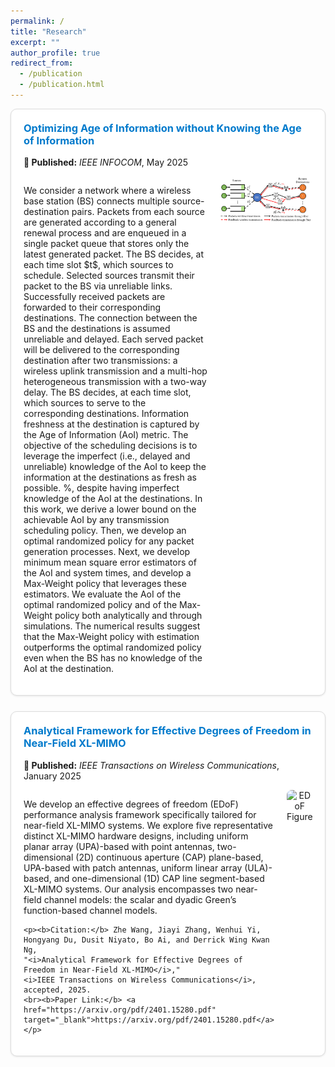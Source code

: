 ```yaml
---
permalink: /
title: "Research"
excerpt: ""
author_profile: true
redirect_from: 
  - /publication
  - /publication.html
---
```


<!-- ===== Publication 1 ===== -->
<div style="border:1px solid #ddd; border-radius:10px; padding:20px; margin-bottom:25px; box-shadow:0 1px 3px rgba(0,0,0,0.1); background-color:white;">

<h3 style="margin-top:0;">
<a href="https://arxiv.org/pdf/2501.06688" target="_blank" style="color:#007ACC; text-decoration:none;">
Optimizing Age of Information without Knowing the Age of Information
</a>
</h3>

<p>
<b>📅 Published:</b> <i>IEEE INFOCOM</i>, May 2025
</p>

<div style="display:flex; align-items:flex-start; gap:20px;">
  <div style="flex:2;">
    <p>
    We consider a network where a wireless base station (BS) connects multiple source-destination pairs. Packets from each source are generated according to a general renewal process and are enqueued in a single packet queue that stores only the latest generated packet. The BS decides, at each time slot $t$, which sources to schedule. Selected sources transmit their packet to the BS via unreliable links. Successfully received packets are forwarded to their corresponding destinations. The connection between the BS and the destinations is assumed unreliable and delayed. Each served packet will be delivered to the corresponding destination after two transmissions: a wireless uplink transmission and a multi-hop heterogeneous transmission with a two-way delay. The BS decides, at each time slot, which sources to serve to the corresponding destinations. Information freshness at the destination is captured by the Age of Information (AoI) metric. The objective of the scheduling decisions is to leverage the imperfect (i.e., delayed and unreliable) knowledge of the AoI to keep the information at the destinations as fresh as possible. %, despite having imperfect knowledge of the AoI at the destinations. 
    In this work, we derive a lower bound on the achievable AoI by any transmission scheduling policy. Then, we develop an optimal randomized policy for any packet generation processes. Next, we develop minimum mean square error estimators of the AoI and system times, and develop a Max-Weight policy that leverages these estimators. We evaluate the AoI of the optimal randomized policy and of the Max-Weight policy both analytically and through simulations. The numerical results suggest that the Max-Weight policy with estimation outperforms the optimal randomized policy even when the BS has no knowledge of the AoI at the destination.
    </p>
  </div>

  <div style="flex:1; text-align:center;">
    <img src="/images/INFOCOM_2025.pdf" alt="Figure_INFOCOM 2025" style="max-width:100%; border-radius:8px;"/>
  </div>
</div>
</div>

<!-- ===== Publication 2 ===== -->
<div style="border:1px solid #ddd; border-radius:10px; padding:20px; margin-bottom:25px; box-shadow:0 1px 3px rgba(0,0,0,0.1); background-color:white;">

<h3 style="margin-top:0;">
<a href="https://arxiv.org/pdf/2401.15280.pdf" target="_blank" style="color:#007ACC; text-decoration:none;">
Analytical Framework for Effective Degrees of Freedom in Near-Field XL-MIMO
</a>
</h3>

<p>
<b>📅 Published:</b> <i>IEEE Transactions on Wireless Communications</i>, January 2025
</p>

<div style="display:flex; align-items:flex-start; gap:20px;">
  <div style="flex:2;">
    <p>
    We develop an effective degrees of freedom (EDoF) performance analysis framework specifically tailored for near-field XL-MIMO systems. We explore five representative distinct XL-MIMO hardware designs, including uniform planar array (UPA)-based with point antennas, two-dimensional (2D) continuous aperture (CAP) plane-based, UPA-based with patch antennas, uniform linear array (ULA)-based, and one-dimensional (1D) CAP line segment-based XL-MIMO systems. Our analysis encompasses two near-field channel models: the scalar and dyadic Green’s function-based channel models.
    </p>

    <p><b>Citation:</b> Zhe Wang, Jiayi Zhang, Wenhui Yi, Hongyang Du, Dusit Niyato, Bo Ai, and Derrick Wing Kwan Ng, 
    "<i>Analytical Framework for Effective Degrees of Freedom in Near-Field XL-MIMO</i>," 
    <i>IEEE Transactions on Wireless Communications</i>, accepted, 2025.  
    <br><b>Paper Link:</b> <a href="https://arxiv.org/pdf/2401.15280.pdf" target="_blank">https://arxiv.org/pdf/2401.15280.pdf</a>
    </p>
  </div>

  <div style="flex:1; text-align:center;">
    <img src="/images/edof_2025.png" alt="EDoF Figure" style="max-width:100%; border-radius:8px;"/>
  </div>
</div>
</div>
